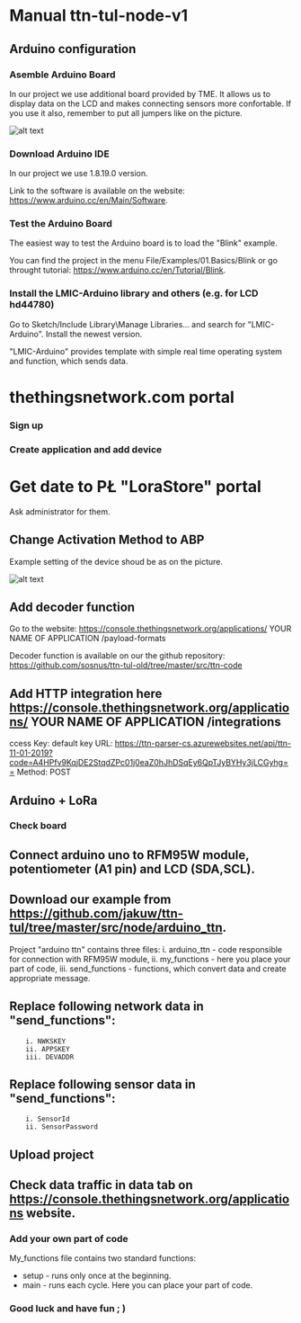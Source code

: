 # Manual ttn-tul-node-v1

## Arduino configuration
### Asemble Arduino Board
In our project we use additional board provided by TME. It allows us to display data on the LCD and makes connecting sensors more confortable. If you use it also, remember to put all jumpers like on the picture.

![alt text](https://github.com/jakuw/ttn-tul-1/blob/master/docs/Node/TME_board.jpg "Logo Title Text 1")
### Download Arduino IDE
In our project we use 1.8.19.0 version. 

Link to the software is available on the website: https://www.arduino.cc/en/Main/Software. 
### Test the Arduino Board 
The easiest way to test the Arduino board is to load the "Blink" example.

You can find the project in the menu File/Examples/01.Basics/Blink or go throught tutorial: https://www.arduino.cc/en/Tutorial/Blink.

### Install the LMIC-Arduino library and others (e.g. for LCD hd44780)
Go to Sketch/Include Library\Manage Libraries... and search for "LMIC-Arduino". Install the newest version.

"LMIC-Arduino" provides template with simple real time operating system and function, which sends data.  
# thethingsnetwork.com portal
### Sign up
### Create application and add device
# Get date to PŁ "LoraStore" portal
Ask administrator for them.
## Change Activation Method to ABP

Example setting of the device shoud be as on the picture.

![alt text](https://github.com/jakuw/ttn-tul-1/blob/master/docs/Node/device_settings.png "Logo Title Text 1")

## Add decoder function

Go to the website: https://console.thethingsnetwork.org/applications/ YOUR NAME OF APPLICATION /payload-formats 

Decoder function is available on our the github repository: https://github.com/sosnus/ttn-tul-old/tree/master/src/ttn-code

## Add HTTP integration here https://console.thethingsnetwork.org/applications/ YOUR NAME OF APPLICATION /integrations
ccess Key: default key
URL: https://ttn-parser-cs.azurewebsites.net/api/ttn-11-01-2019?code=A4HPfv9KqjDE2StqdZPc01j0eaZ0hJhDSqEy6QpTJyBYHy3jLCGyhg==
Method: POST
## Arduino + LoRa
### Check board
## Connect arduino uno to RFM95W module, potentiometer (A1 pin) and LCD (SDA,SCL).
## Download our example from https://github.com/jakuw/ttn-tul/tree/master/src/node/arduino_ttn.
Project "arduino ttn" contains three files:
 i. arduino_ttn - code responsible for connection with RFM95W module,
 ii. my_functions - here you place your part of code,
 iii. send_functions - functions, which convert data and create appropriate message.
## Replace following network data in "send_functions":
 		i. NWKSKEY
		ii. APPSKEY
		iii. DEVADDR
## Replace following sensor data in "send_functions":
  		i. SensorId
 		ii. SensorPassword
## Upload project
## Check data traffic in data tab on https://console.thethingsnetwork.org/applications website.
### Add your own part of code
My_functions file contains two standard functions: 
- setup - runs only once at the beginning.
- main - runs each cycle.
Here you can place your part of code.
### Good luck and have fun ; )
